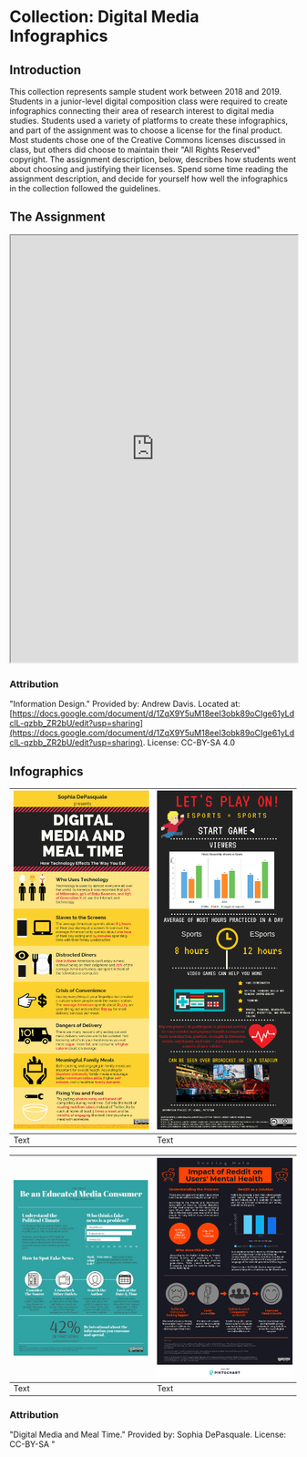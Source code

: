 # Collection: Digital Media Infographics

## Introduction
This collection represents sample student work between 2018 and 2019. Students in a junior-level digital composition class were required to create infographics connecting their area of research interest to digital media studies. Students used a variety of platforms to create these infographics, and part of the assignment was to choose a license for the final product. Most students chose one of the Creative Commons licenses discussed in class, but others did choose to maintain their "All Rights Reserved" copyright. The assignment description, below, describes how students went about choosing and justifying their licenses. Spend some time reading the assignment description, and decide for yourself how well the infographics in the collection followed the guidelines. 
## The Assignment
<iframe src="https://docs.google.com/document/d/e/2PACX-1vSJmsl4rUE1jm68K8R3iZQsHGsX2_vhxxWTiEWfFQWipzgY8anCeJ4yz9iwdDg1n0SElKik0cQDoPoK/pub?embedded=true" width="100%" height="750"></iframe>

### Attribution
"Information Design." Provided by: Andrew Davis. Located at: [https://docs.google.com/document/d/1ZqX9Y5uM18eeI3obk89oCIge61yLdclL-qzbb_ZR2bU/edit?usp=sharing](https://docs.google.com/document/d/1ZqX9Y5uM18eeI3obk89oCIge61yLdclL-qzbb_ZR2bU/edit?usp=sharing). License: CC-BY-SA 4.0 

## Infographics
|![1](media/1.png)|![2](media/4.png)    
|----|----|
|Text|Text 

|![3](media/2.jpg)|![5](media/5.png)
|----|----|
|Text|Text 




### Attribution
"Digital Media and Meal Time." Provided by: Sophia DePasquale. License: CC-BY-SA
"
